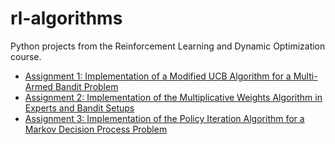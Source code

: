 # rl-algorithms
Python projects from the Reinforcement Learning and Dynamic Optimization course.

- [Assignment 1: Implementation of a Modified UCB Algorithm for a Multi-Armed Bandit Problem](./modified-ucb-mab)
- [Assignment 2: Implementation of the Multiplicative Weights Algorithm in Experts and Bandit Setups](./multiplicative-weights-experts-mab)
- [Assignment 3: Implementation of the Policy Iteration Algorithm for a Markov Decision Process Problem](./policy-iteration-mdp)


